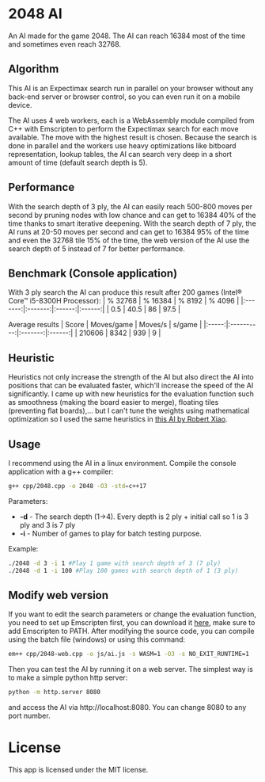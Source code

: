 # 2048 AI
 An AI made for the game 2048.
 The AI can reach 16384 most of the time and sometimes even reach 32768.

## Algorithm
 This AI is an Expectimax search run in parallel on your browser without any back-end server or browser control, so you can even run it on a mobile device.

 The AI uses 4 web workers, each is a WebAssembly module compiled from C++ with Emscripten to perform the Expectimax search for each move available. The move with the highest result is chosen.
 Because the search is done in parallel and the workers use heavy optimizations like bitboard representation, lookup tables, the AI can search very deep in a short amount of time (default search depth is 5).

## Performance
 With the search depth of 3 ply, the AI can easily reach 500-800 moves per second by pruning nodes with low chance and can get to 16384 40% of the time thanks to smart iterative deepening. With the search depth of 7 ply, the AI runs at 20-50 moves per second and can get to 16384 95% of the time and even the 32768 tile 15% of the time, the web version of the AI use the search depth of 5 instead of 7 for better performance.

## Benchmark (Console application)
 With 3 ply search the AI can produce this result after 200 games (Intel® Core™ i5-8300H Processor):
 | % 32768 | % 16384 | % 8192 | % 4096 |
 |:-------:|:-------:|:------:|:------:|
 | 0.5 | 40.5 | 86 | 97.5 |

 Average results
 | Score | Moves/game | Moves/s | s/game |
 |:-----:|:----------:|:-------:|:------:|
 | 210606 | 8342 | 939 | 9 | 


## Heuristic
 Heuristics not only increase the strength of the AI but also direct the AI into positions that can be evaluated faster, which'll increase the speed of the AI significantly. I came up with new heuristics for the evaluation function such as smoothness (making the board easier to merge), floating tiles (preventing flat boards),... but I can't tune the weights using mathematical optimization so I used the same heuristics in [this AI by Robert Xiao](https://github.com/nneonneo/2048-ai).

## Usage
 I recommend using the AI in a linux environment.
 Compile the console application with a g++ compiler:
```sh
g++ cpp/2048.cpp -o 2048 -O3 -std=c++17
```
 Parameters:
 + **-d** - The search depth (1->4). Every depth is 2 ply + initial call so 1 is 3 ply and 3 is 7 ply
 + **-i** - Number of games to play for batch testing purpose.

 Example:
```sh
./2048 -d 3 -i 1 #Play 1 game with search depth of 3 (7 ply)
./2048 -d 1 -i 100 #Play 100 games with search depth of 1 (3 ply)
```

## Modify web version
 If you want to edit the search parameters or change the evaluation function, you need to set up Emscripten first, you can download it [here](https://emscripten.org/docs/getting_started/downloads.html), make sure to add Emscripten to PATH. After modifying the source code, you can compile using the batch file (windows) or using this command:
```sh
em++ cpp/2048-web.cpp -o js/ai.js -s WASM=1 -O3 -s NO_EXIT_RUNTIME=1
```
 Then you can test the AI by running it on a web server. The simplest way is to make a simple python http server:
```sh
python -m http.server 8080
```
 and access the AI via http://localhost:8080. You can change 8080 to any port number.

# License
 This app is licensed under the MIT license.
